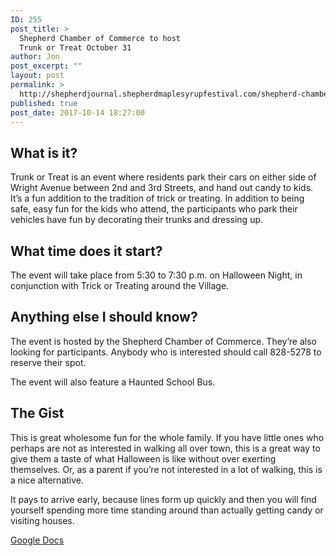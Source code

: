 ```yaml
---
ID: 255
post_title: >
  Shepherd Chamber of Commerce to host
  Trunk or Treat October 31
author: Jon
post_excerpt: ""
layout: post
permalink: >
  http://shepherdjournal.shepherdmaplesyrupfestival.com/shepherd-chamber-of-commerce-to-host-trunk-or-treat-october-31
published: true
post_date: 2017-10-14 18:27:00
---
```

<h2>What is it?</h2>
Trunk or Treat is an event where residents park their cars on either side of Wright Avenue between 2nd and 3rd Streets, and hand out candy to kids. It’s a fun addition to the tradition of trick or treating. In addition to being safe, easy fun for the kids who attend, the participants who park their vehicles have fun by decorating their trunks and dressing up.
<h2>What time does it start?</h2>
The event will take place from 5:30 to 7:30 p.m. on Halloween Night, in conjunction with Trick or Treating around the Village.
<h2>Anything else I should know?</h2>
The event is hosted by the Shepherd Chamber of Commerce. They’re also looking for participants. Anybody who is interested should call 828-5278 to reserve their spot.

The event will also feature a Haunted School Bus.
<h2>The Gist</h2>
This is great wholesome fun for the whole family. If you have little ones who perhaps are not as interested in walking all over town, this is a great way to give them a taste of what Halloween is like without over exerting themselves. Or, as a parent if you’re not interested in a lot of walking, this is a nice alternative.

It pays to arrive early, because lines form up quickly and then you will find yourself spending more time standing around than actually getting candy or visiting houses.

<a href="https://docs.google.com/document/d/1_oAJU8rzywyOnVWfouaN_F6kFTZmI_APydFCOoOEVKI/edit?usp=sharing">Google Docs</a>